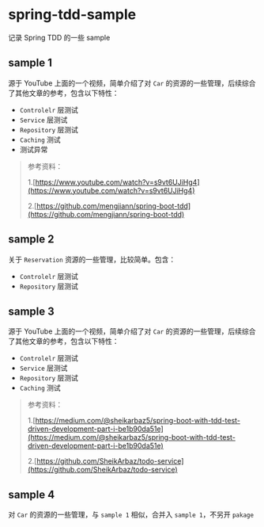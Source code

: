 # spring-tdd-sample

记录 Spring TDD 的一些 sample

## sample 1

源于 YouTube 上面的一个视频，简单介绍了对 `Car` 的资源的一些管理，后续综合了其他文章的参考，包含以下特性：

- `Controlelr` 层测试
- `Service` 层测试
- `Repository` 层测试
- `Caching` 测试
- 测试异常

>参考资料：
> 
> 1.[https://www.youtube.com/watch?v=s9vt6UJiHg4](https://www.youtube.com/watch?v=s9vt6UJiHg4)
> 
> 2.[https://github.com/mengjiann/spring-boot-tdd](https://github.com/mengjiann/spring-boot-tdd)

## sample 2

关于 `Reservation` 资源的一些管理，比较简单。包含：

- `Controlelr` 层测试
- `Repository` 层测试

## sample 3

源于 YouTube 上面的一个视频，简单介绍了对 `Car` 的资源的一些管理，后续综合了其他文章的参考，包含以下特性：

- `Controlelr` 层测试
- `Service` 层测试
- `Repository` 层测试
- `Caching` 测试

>参考资料：
>
> 1.[https://medium.com/@sheikarbaz5/spring-boot-with-tdd-test-driven-development-part-i-be1b90da51e](https://medium.com/@sheikarbaz5/spring-boot-with-tdd-test-driven-development-part-i-be1b90da51e)
>
> 2.[https://github.com/SheikArbaz/todo-service](https://github.com/SheikArbaz/todo-service)

## sample 4

对 `Car` 的资源的一些管理，与 `sample 1` 相似，合并入 `sample 1`，不另开 `pakage`

